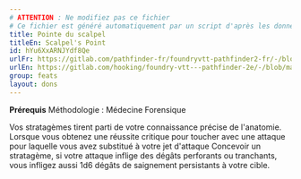 ```yaml
---
# ATTENTION : Ne modifiez pas ce fichier
# Ce fichier est généré automatiquement par un script d'après les données du module Foundry VTT officiel et de sa traduction
title: Pointe du scalpel
titleEn: Scalpel's Point
id: hYu6XxARNJYdf8Qe
urlFr: https://gitlab.com/pathfinder-fr/foundryvtt-pathfinder2-fr/-/blob/master/data/feats/hYu6XxARNJYdf8Qe.htm
urlEn: https://gitlab.com/hooking/foundry-vtt---pathfinder-2e/-/blob/master/packs/data/feats.db/scalpel-s-point.json
group: feats
layout: dons
---
```

**Prérequis** <a class="entity-link" data-pack="pf2e.classfeatures" data-id="O3IX7rTxXWWvDVM3" draggable="true">Méthodologie : Médecine Forensique</a>

Vos stratagèmes tirent parti de votre connaissance précise de l'anatomie. Lorsque vous obtenez une réussite critique pour toucher avec une attaque pour laquelle vous avez substitué à votre jet d'attaque <a class="entity-link" data-pack="pf2e.actionspf2e" data-id="m0f2B7G9eaaTmhFL" draggable="true">Concevoir un stratagème</a>, si votre attaque inflige des dégâts perforants ou tranchants, vous infligez aussi <a class="inline-roll roll" data-mode="roll" data-flavor="persistent bleed" data-formula="1d6" title="persistent bleed"><i class="fas fa-dice-d20"></i>1d6</a> dégâts de saignement persistants à votre cible.


